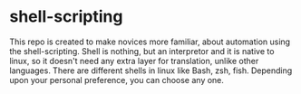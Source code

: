 # shell-scripting
This repo is created to make novices more familiar, about automation using the shell-scripting. Shell is nothing, but an interpretor and it is native to linux, so it doesn't need any extra layer for translation, unlike other languages. There are different shells in linux like Bash, zsh, fish. Depending upon your personal preference, you can choose any one. 

```The most common git commands are as follows
```